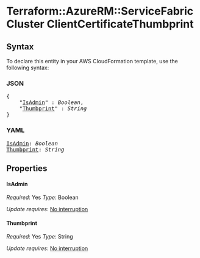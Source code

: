 # Terraform::AzureRM::ServiceFabricCluster ClientCertificateThumbprint

## Syntax

To declare this entity in your AWS CloudFormation template, use the following syntax:

### JSON

<pre>
{
    "<a href="#isadmin" title="IsAdmin">IsAdmin</a>" : <i>Boolean</i>,
    "<a href="#thumbprint" title="Thumbprint">Thumbprint</a>" : <i>String</i>
}
</pre>

### YAML

<pre>
<a href="#isadmin" title="IsAdmin">IsAdmin</a>: <i>Boolean</i>
<a href="#thumbprint" title="Thumbprint">Thumbprint</a>: <i>String</i>
</pre>

## Properties

#### IsAdmin

_Required_: Yes
_Type_: Boolean

_Update requires_: [No interruption](https://docs.aws.amazon.com/AWSCloudFormation/latest/UserGuide/using-cfn-updating-stacks-update-behaviors.html#update-no-interrupt)

#### Thumbprint

_Required_: Yes
_Type_: String

_Update requires_: [No interruption](https://docs.aws.amazon.com/AWSCloudFormation/latest/UserGuide/using-cfn-updating-stacks-update-behaviors.html#update-no-interrupt)

